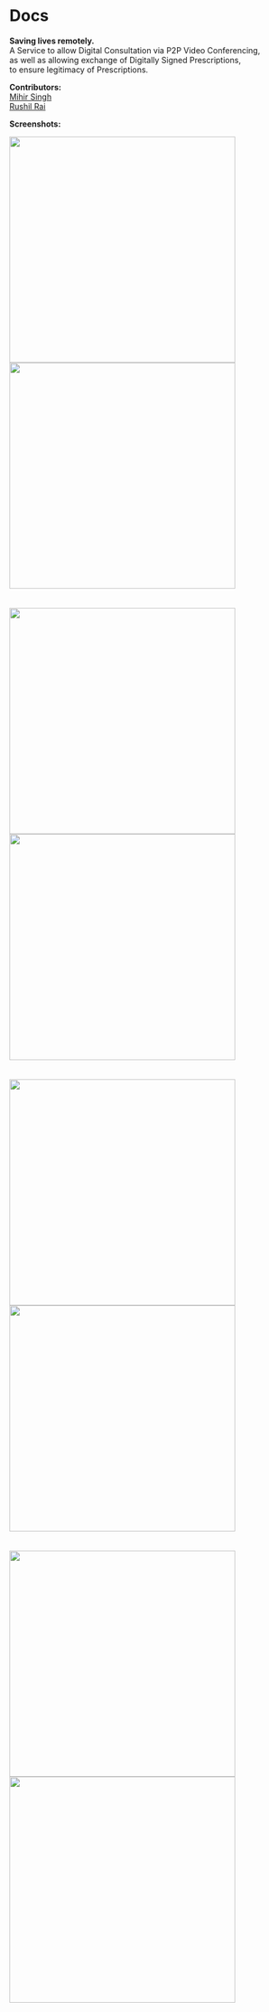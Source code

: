 # Docs

<b>Saving lives remotely.</b>
<br>
A Service to allow Digital Consultation via P2P Video Conferencing, 
<br>
as well as allowing exchange of Digitally Signed Prescriptions, 
<br>
to ensure legitimacy of Prescriptions.

<b>Contributors:</b>
<br>
<a href="https://github.com/mihirs16">Mihir Singh</a>
<br>
<a href="https://github.com/rushilrai">Rushil Rai</a>

<b>Screenshots:</b>

<img src="Screenshots/Samsung Galaxy S20+ Screenshot 0.png" width=400> <img src="Screenshots/Samsung Galaxy S20+ Screenshot 1.png" width=400> 
<br><br><br>
<img src="Screenshots/Samsung Galaxy S20+ Screenshot 2.png" width=400> <img src="Screenshots/Samsung Galaxy S20+ Screenshot 3.png" width=400> 
<br><br><br>
<img src="Screenshots/Samsung Galaxy S20+ Screenshot 4.png" width=400> <img src="Screenshots/Samsung Galaxy S20+ Screenshot 5.png" width=400> 
<br><br><br>
<img src="Screenshots/Samsung Galaxy S20+ Screenshot 6.png" width=400> <img src="Screenshots/Samsung Galaxy S20+ Screenshot 7.png" width=400> 

